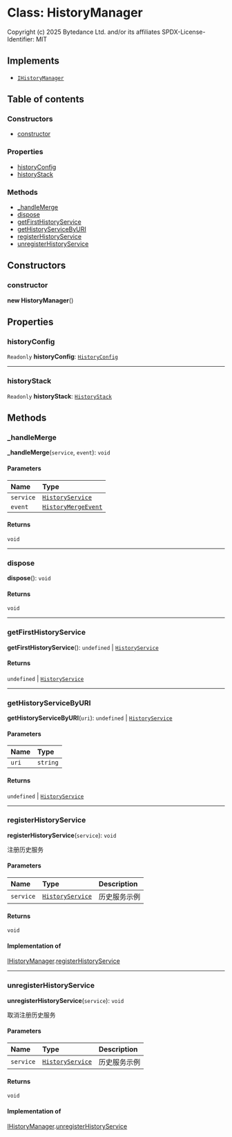 # Class: HistoryManager

Copyright (c) 2025 Bytedance Ltd. and/or its affiliates
SPDX-License-Identifier: MIT

## Implements

* [`IHistoryManager`](/auto-docs/fixed-layout-editor/interfaces/IHistoryManager.md)

## Table of contents

### Constructors

* [constructor](/auto-docs/fixed-layout-editor/classes/HistoryManager.md#constructor)

### Properties

* [historyConfig](/auto-docs/fixed-layout-editor/classes/HistoryManager.md#historyconfig)
* [historyStack](/auto-docs/fixed-layout-editor/classes/HistoryManager.md#historystack)

### Methods

* [\_handleMerge](/auto-docs/fixed-layout-editor/classes/HistoryManager.md#_handlemerge)
* [dispose](/auto-docs/fixed-layout-editor/classes/HistoryManager.md#dispose)
* [getFirstHistoryService](/auto-docs/fixed-layout-editor/classes/HistoryManager.md#getfirsthistoryservice)
* [getHistoryServiceByURI](/auto-docs/fixed-layout-editor/classes/HistoryManager.md#gethistoryservicebyuri)
* [registerHistoryService](/auto-docs/fixed-layout-editor/classes/HistoryManager.md#registerhistoryservice)
* [unregisterHistoryService](/auto-docs/fixed-layout-editor/classes/HistoryManager.md#unregisterhistoryservice)

## Constructors

### constructor

**new HistoryManager**()

## Properties

### historyConfig

`Readonly` **historyConfig**: [`HistoryConfig`](/auto-docs/fixed-layout-editor/classes/HistoryConfig.md)

***

### historyStack

`Readonly` **historyStack**: [`HistoryStack`](/auto-docs/fixed-layout-editor/classes/HistoryStack.md)

## Methods

### \_handleMerge

**\_handleMerge**(`service`, `event`): `void`

#### Parameters

| Name | Type |
| :------ | :------ |
| `service` | [`HistoryService`](/auto-docs/fixed-layout-editor/classes/HistoryService.md) |
| `event` | [`HistoryMergeEvent`](/auto-docs/fixed-layout-editor/types/HistoryMergeEvent.md) |

#### Returns

`void`

***

### dispose

**dispose**(): `void`

#### Returns

`void`

***

### getFirstHistoryService

**getFirstHistoryService**(): `undefined` | [`HistoryService`](/auto-docs/fixed-layout-editor/classes/HistoryService.md)

#### Returns

`undefined` | [`HistoryService`](/auto-docs/fixed-layout-editor/classes/HistoryService.md)

***

### getHistoryServiceByURI

**getHistoryServiceByURI**(`uri`): `undefined` | [`HistoryService`](/auto-docs/fixed-layout-editor/classes/HistoryService.md)

#### Parameters

| Name | Type |
| :------ | :------ |
| `uri` | `string` |

#### Returns

`undefined` | [`HistoryService`](/auto-docs/fixed-layout-editor/classes/HistoryService.md)

***

### registerHistoryService

**registerHistoryService**(`service`): `void`

注册历史服务

#### Parameters

| Name | Type | Description |
| :------ | :------ | :------ |
| `service` | [`HistoryService`](/auto-docs/fixed-layout-editor/classes/HistoryService.md) | 历史服务示例 |

#### Returns

`void`

#### Implementation of

[IHistoryManager](/auto-docs/fixed-layout-editor/interfaces/IHistoryManager.md).[registerHistoryService](/auto-docs/fixed-layout-editor/interfaces/IHistoryManager.md#registerhistoryservice)

***

### unregisterHistoryService

**unregisterHistoryService**(`service`): `void`

取消注册历史服务

#### Parameters

| Name | Type | Description |
| :------ | :------ | :------ |
| `service` | [`HistoryService`](/auto-docs/fixed-layout-editor/classes/HistoryService.md) | 历史服务示例 |

#### Returns

`void`

#### Implementation of

[IHistoryManager](/auto-docs/fixed-layout-editor/interfaces/IHistoryManager.md).[unregisterHistoryService](/auto-docs/fixed-layout-editor/interfaces/IHistoryManager.md#unregisterhistoryservice)
